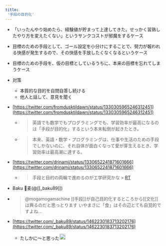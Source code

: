 ```yaml
---
title:
 '手段の目的化'
---
```


- 「いったんやり始めたら、経験値が貯まって上達してきた。せっかく習熟したやり方を変えたくない」というサンクコストが邪魔をするケース
- 目標のための手段として、ゴール設定を小分けにすることで、努力が報われる快感が発生するので、その快感を手放したくなくなるというケース
- 目標のための手段を、仮の目標としているうちに、本来の目標を忘れてしまうケース

- 対策
    - 本質的な目的を自問自答し続ける
    - 他人と話して、意見を聞く

- [https://twitter.com/fromdusktildawn/status/1330305965246312451](https://twitter.com/fromdusktildawn/status/1330305965246312451)
    - > 英語でも数学でもプログラミングでも、学習効率が最高になるのは「手段が目的化」するという本末転倒が起きたとき。
    - >  本来、英語・数学・プログラミングは、仕事や生活のための手段でしかないのに、それ自体が面白くなって愛が芽生えるとき、学習効率は最高潮に達する。
- [https://twitter.com/drinami/status/1330652241871601666](https://twitter.com/drinami/status/1330652241871601666)
    - > 手段と目的の両輪で進めるのが工学研究かな > [RT](https://twitter.com/fromdusktildawn/status/1330305965246312451)


- Baku 🌾麦(@[[_baku89]])
- > @mogamogamachine [[手段]]が自己目的化するところから[[文化]]は興るのだと思っとります いやまさに「食」はその辺とても自覚的ですよね…
- [https://twitter.com/_baku89/status/1462230183713202176](https://twitter.com/_baku89/status/1462230183713202176)
    - たしかに〜と思った<img src='https://scrapbox.io/api/pages/blu3mo-public/blu3mo/icon' alt='blu3mo.icon' height="19.5"/>
